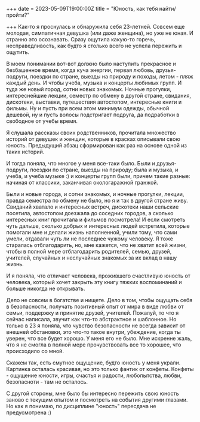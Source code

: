 +++ date = 2023-05-09T19:00:00Z title = "Юность, как тебя найти/пройти?"

+++
Как-то я проснулась и обнаружила себя 23-летней. Совсем еще молодая, симпатичная девушка (или даже женщина), но уже не юная.
И странно это осознавать. Сразу ощутила какую-то горечь, несправедливость, как будто я столько всего не успела пережить и ощутить.

В моем понимании вот-вот должно было наступить прекрасное и безбашенное время, когда куча энергии, первая любовь, друзья-подруги, 
поездки по стране, выезды на природу и походы, летом - пляж каждый день. И чтобы учеба, музыка и концерты любимых групп. 
И туда же новый город, сотни новых знакомых. Ночные прогулки, интереснейшие лекции, семестр по обмену в другой стране, свидания, 
дискотеки, выставки, путешествия автостопом, интересные книги и фильмы.
Ну и пусть при всем этом минимум одежды, обычной дешевой, ну и пусть волосы подстригает подруга, да подработки в свободное от учебы время.

Я слушала рассказы своих родственников, прочитала множество историй от девушек и женщин, которые в красках описывали свою юность. 
Предыдущий абзац сформирован как раз на основе одной из таких историй. 

И тогда поняла, что многое у меня все-таки было. Были и друзья-подруги, поездки по стране, выезды на природу; была и музыка, и учеба, 
и учеба музыке :) и концерты групп были, причем такие разные: начиная от классики, заканчивая окологаражной гранжой.

Были и новые города, и сотни знакомых, и ночные прогулки, лекции, правда семестра по обмену не было, но я и так в другой стране живу.
Свиданий хватало и интересных встреч, дискотеки наши сельские посетила, автостопом доезжала до соседних городов, 
а сколько интересных книг прочитала и фильмов посмотрела! И если смотреть чуть дальше, сколько добрых и интересных людей встретила,
которые помогали мне и делали жизнь наполненной, учили тому, что сами умели, отдавали чуть ли не последнее чужому человеку.
Я тоже старалась отблагодарить, но, мне кажется, что не хватит всей жизни, чтобы в полной мере отблагодарить родителей, семью, друзей, 
учителей, случайных и неслучайных знакомых за их вклад в нашу жизнь.

И я поняла, что отличает человека, прожившего счастливую юность от человека, который хочет закрыть эту книгу тяжких воспоминаний
и больше никогда не открывать.
 
Дело не совсем в богатстве и нищете. Дело в том, чтобы ощущать себя в безопасности, получать позитивный опыт от мира в виде любви от
семьи, поддержку и принятие друзей, учителей. Пожалуй, то что я сейчас написала, звучит как что-то абстрактное и шаблонное. 
Но только в 23 я поняла, что чувство безопасности не всегда зависит от внешней обстановки, это что-то такое внутри, убеждение, 
когда ты уверен, что все будет хорошо. У меня его не было. Мне искренне жаль, что я не смогла в полной мере прочувствовать все то
хорошее, что происходило со мной. 

Скажем так, есть смутное ощущение, будто юность у меня украли. Картинка осталась красивая, но это только фантик от конфеты.
Конфеты - ощущение юности, игры, счастья и радости, любопытства, любви, безопасноти - там не осталось. 

С другой стороны, мне было бы интересно пережить свою юность заново с текущим опытом и посмотреть на события другими глазами.
Но как я понимаю, по дисциплине "юность" пересдача не предусмотрена :)


  


